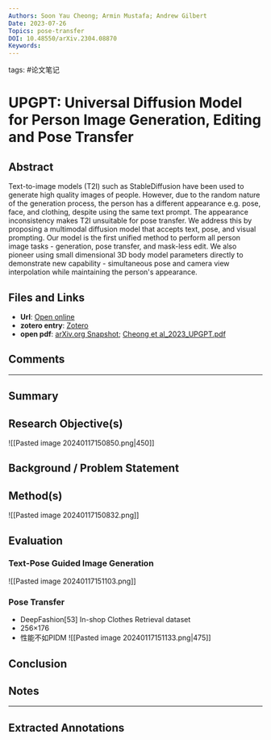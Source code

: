 ```yaml
---
Authors: Soon Yau Cheong; Armin Mustafa; Andrew Gilbert
Date: 2023-07-26
Topics: pose-transfer
DOI: 10.48550/arXiv.2304.08870
Keywords:
---
```

tags: #论文笔记 

# UPGPT: Universal Diffusion Model for Person Image Generation, Editing and Pose Transfer


## Abstract
Text-to-image models (T2I) such as StableDiffusion have been used to generate high quality images of people. However, due to the random nature of the generation process, the person has a different appearance e.g. pose, face, and clothing, despite using the same text prompt. The appearance inconsistency makes T2I unsuitable for pose transfer. We address this by proposing a multimodal diffusion model that accepts text, pose, and visual prompting. Our model is the first unified method to perform all person image tasks - generation, pose transfer, and mask-less edit. We also pioneer using small dimensional 3D body model parameters directly to demonstrate new capability - simultaneous pose and camera view interpolation while maintaining the person's appearance.

## Files and Links
- **Url**: [Open online](http://arxiv.org/abs/2304.08870)
- **zotero entry**: [Zotero](zotero://select/library/items/48DPHD2D)
- **open pdf**: [arXiv.org Snapshot](zotero://open-pdf/library/items/ADXM7EBM); [Cheong et al_2023_UPGPT.pdf](zotero://open-pdf/library/items/8MW2XX48)

## Comments


---

## Summary

  
## Research Objective(s)

![[Pasted image 20240117150850.png|450]]


## Background / Problem Statement


## Method(s)

![[Pasted image 20240117150832.png]]


## Evaluation

### Text-Pose Guided Image Generation
![[Pasted image 20240117151103.png]]

### Pose Transfer

- DeepFashion[53] In-shop Clothes Retrieval dataset 
- 256×176
- 性能不如PIDM
![[Pasted image 20240117151133.png|475]]


## Conclusion


## Notes


----

## Extracted Annotations

